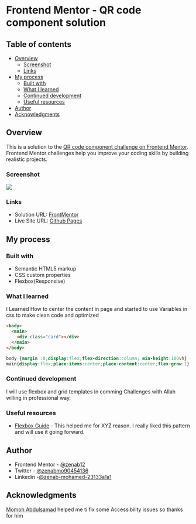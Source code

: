 # Frontend Mentor - QR code component solution

## Table of contents

- [Overview](#overview)
  - [Screenshot](#screenshot)
  - [Links](#links)
- [My process](#my-process)
  - [Built with](#built-with)
  - [What I learned](#what-i-learned)
  - [Continued development](#continued-development)
  - [Useful resources](#useful-resources)
- [Author](#author)
- [Acknowledgments](#acknowledgments)

## Overview

This is a solution to the [QR code component challenge on Frontend Mentor](https://www.frontendmentor.io/challenges/qr-code-component-iux_sIO_H). Frontend Mentor challenges help you improve your coding skills by building realistic projects. 

### Screenshot

![](./screenshot.jpg)

### Links

- Solution URL: [FrontMentor](https://www.frontendmentor.io/solutions/responsive-qr-code-using-flexbox-SJBIAFuLq)
- Live Site URL: [Github Pages](https://zenab12.github.io/QR-Code-Challenge/)

## My process

### Built with

- Semantic HTML5 markup
- CSS custom properties
- Flexbox(Responsive)


### What I learned

I Learned How to center the content in page and started to use Variables in css to make clean code and optimized 

```html
<body>
  <main>
    <div class="card"></div>
  </main>
</body>
```

```css
body {margin :0;display:flex;flex-direction:column; min-height:100vh}
main{display:flex;place-items:center;place-content:center;flex-grow:1}
```

### Continued development
I will use flexbox and grid templates in comming Challenges with Allah willing  in professional way.


### Useful resources

- [Flexbox Guide](https://css-tricks.com/snippets/css/a-guide-to-flexbox/) - This helped me for XYZ reason. I really liked this pattern and will use it going forward.


## Author

- Frontend Mentor - [@zenab12](https://www.frontendmentor.io/profile/zenab12)
- Twitter - [@zenabmo90454136](https://twitter.com/zenabmo90454136)
- Linkedin -[@zenab-mohamed-23133a1a1](https://www.linkedin.com/in/zenab-mohamed-23133a1a1/)


## Acknowledgments

[Momoh Abdulsamad](https://www.frontendmentor.io/profile/Samadeen) helped me ti fix some Accessibility issues so thanks for him

